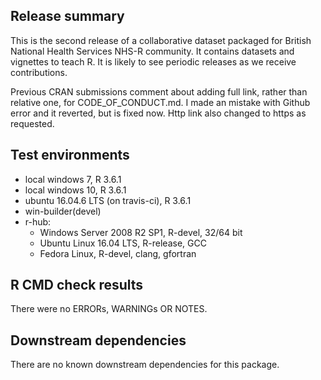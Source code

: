 ## Release summary
This is the second release of a collaborative dataset packaged for British National Health Services NHS-R community. It contains datasets and vignettes to teach R.  It is likely to see periodic releases as we receive contributions.

Previous CRAN submissions comment about adding full link, rather than relative one, for CODE_OF_CONDUCT.md.  I made an mistake with Github error and it reverted, but is fixed now.  Http link also changed to https as requested.

## Test environments
* local windows 7, R 3.6.1
* local windows 10, R 3.6.1
* ubuntu 16.04.6 LTS (on travis-ci), R 3.6.1
* win-builder(devel)
* r-hub:
  * Windows Server 2008 R2 SP1, R-devel, 32/64 bit
  * Ubuntu Linux 16.04 LTS, R-release, GCC
  * Fedora Linux, R-devel, clang, gfortran
  

## R CMD check results
There were no ERRORs, WARNINGs OR NOTES.

## Downstream dependencies
There are no known downstream dependencies for this package.
